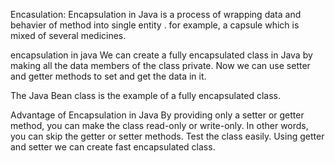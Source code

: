 Encasulation:
Encapsulation in Java is a process of wrapping data and behavier of method into single entity .
for example, a capsule which is mixed of several medicines.

encapsulation in java
We can create a fully encapsulated class in Java by making all the data members of the class private.
Now we can use setter and getter methods to set and get the data in it.

The Java Bean class is the example of a fully encapsulated class.

Advantage of Encapsulation in Java
By providing only a setter or getter method, you can make the class read-only or write-only.
In other words, you can skip the getter or setter methods.
Test the class easily.
Using getter and setter we can create fast encapsulated class.


